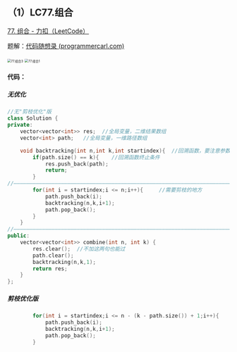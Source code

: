 ## （1）LC77.组合

[77. 组合 - 力扣（LeetCode）](https://leetcode.cn/problems/combinations/)

题解：[代码随想录 (programmercarl.com)](https://www.programmercarl.com/0077.组合.html#回溯法三部曲)

<img src="https://code-thinking-1253855093.file.myqcloud.com/pics/20201123195407907.png" alt="77.组合3" style="zoom: 50%;" />



<img src="https://code-thinking-1253855093.file.myqcloud.com/pics/20201123195242899.png" alt="77.组合1" style="zoom:50%;" />

#### 代码：

##### 无优化

```c++
//无"剪枝优化"版
class Solution {
private:
    vector<vector<int>> res;  //全局变量，二维结果数组
    vector<int> path;	//全局变量，一维路径数组

    void backtracking(int n,int k,int startindex){  //回溯函数，要注意参数和返回类型
        if(path.size() == k){    //回溯函数终止条件
            res.push_back(path);
            return;
        }
//————————————————————————————————————————————————————————————————————————
        for(int i = startindex;i <= n;i++){     //需要剪枝的地方
            path.push_back(i);
            backtracking(n,k,i+1);
            path.pop_back();
        }
    }
//————————————————————————————————————————————————————————————————————————
public:
    vector<vector<int>> combine(int n, int k) {
        res.clear();  //不加这两句也能过
        path.clear();
        backtracking(n,k,1);
        return res;
    }
};
```



##### 剪枝优化版

```c++
        for(int i = startindex;i <= n - (k - path.size()) + 1;i++){     //需要剪枝的地方
            path.push_back(i);
            backtracking(n,k,i+1);
            path.pop_back();
        }
```

